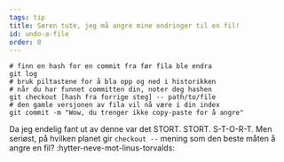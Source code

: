 ```yaml
---
tags: tip
title: Søren tute, jeg må angre mine endringer til en fil!
id: undo-a-file
order: 8
---
```


```git
# finn en hash for en commit fra før fila ble endra
git log
# bruk piltastene for å bla opp og ned i historikken
# når du har funnet committen din, noter deg hashen
git checkout [hash fra forrige steg] -- path/to/file
# den gamle versjonen av fila vil nå være i din index
git commit -m "Wow, du trenger ikke copy-paste for å angre"
```

Da jeg endelig fant ut av denne var det STORT. STORT. S-T-O-R-T. Men seriøst, på hvilken planet gir `checkout --` mening som den beste måten å angre en fil? :hytter-neve-mot-linus-torvalds:
